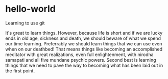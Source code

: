 # hello-world
Learning to use git

It's great to learn things. However, because life is short and if we are lucky ends in old age, sickness and death, we should beware of what we spend our time learning. Preferrably we should learn things that we can use even when on our deathbed! That means things like becoming an accomplished meditator with great realizations, even full enlightenment, with nirodha samapati and all five mundane psychic powers. Second best is learning things that we need to pave the way to becoming what has been laid out in the first point. 
